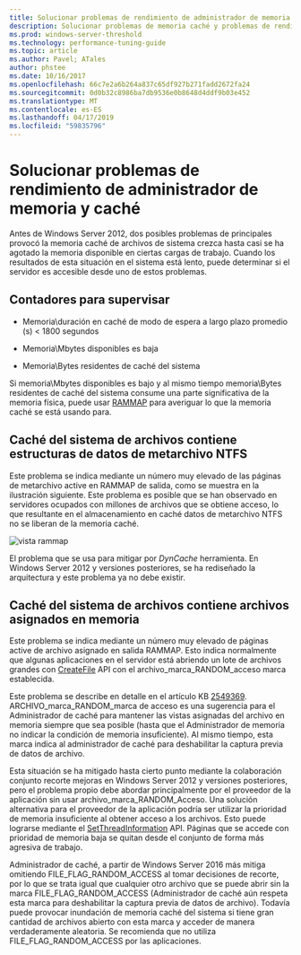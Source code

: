 ```yaml
---
title: Solucionar problemas de rendimiento de administrador de memoria y caché
description: Solucionar problemas de memoria caché y problemas de rendimiento del Administrador de memoria en Windows Server 16
ms.prod: windows-server-threshold
ms.technology: performance-tuning-guide
ms.topic: article
ms.author: Pavel; ATales
author: phstee
ms.date: 10/16/2017
ms.openlocfilehash: 66c7e2a6b264a837c65df927b271fadd2672fa24
ms.sourcegitcommit: 0d0b32c8986ba7db9536e0b8648d4ddf9b03e452
ms.translationtype: MT
ms.contentlocale: es-ES
ms.lasthandoff: 04/17/2019
ms.locfileid: "59835796"
---
```

# <a name="troubleshoot-cache-and-memory-manager-performance-issues"></a>Solucionar problemas de rendimiento de administrador de memoria y caché

Antes de Windows Server 2012, dos posibles problemas de principales provocó la memoria caché de archivos de sistema crezca hasta casi se ha agotado la memoria disponible en ciertas cargas de trabajo. Cuando los resultados de esta situación en el sistema está lento, puede determinar si el servidor es accesible desde uno de estos problemas.


## <a name="counters-to-monitor"></a>Contadores para supervisar

-   Memoria\\duración en caché de modo de espera a largo plazo promedio (s) &lt; 1800 segundos

-   Memoria\\Mbytes disponibles es baja

-   Memoria\\Bytes residentes de caché del sistema

Si memoria\\Mbytes disponibles es bajo y al mismo tiempo memoria\\Bytes residentes de caché del sistema consume una parte significativa de la memoria física, puede usar [RAMMAP](https://technet.microsoft.com/sysinternals/ff700229.aspx) para averiguar lo que la memoria caché se está usando para.

## <a name="system-file-cache-contains-ntfs-metafile-data-structures"></a>Caché del sistema de archivos contiene estructuras de datos de metarchivo NTFS


Este problema se indica mediante un número muy elevado de las páginas de metarchivo active en RAMMAP de salida, como se muestra en la ilustración siguiente. Este problema es posible que se han observado en servidores ocupados con millones de archivos que se obtiene acceso, lo que resultante en el almacenamiento en caché datos de metarchivo NTFS no se liberan de la memoria caché.

![vista rammap](../../media/perftune-guide-rammap.png)

El problema que se usa para mitigar por *DynCache* herramienta. En Windows Server 2012 y versiones posteriores, se ha rediseñado la arquitectura y este problema ya no debe existir.

## <a name="system-file-cache-contains-memory-mapped-files"></a>Caché del sistema de archivos contiene archivos asignados en memoria


Este problema se indica mediante un número muy elevado de páginas active de archivo asignado en salida RAMMAP. Esto indica normalmente que algunas aplicaciones en el servidor está abriendo un lote de archivos grandes con [CreateFile](https://msdn.microsoft.com/library/windows/desktop/aa363858.aspx) API con el archivo\_marca\_RANDOM\_acceso marca establecida.

Este problema se describe en detalle en el artículo KB [2549369](https://support.microsoft.com/default.aspx?scid=kb;en-US;2549369). ARCHIVO\_marca\_RANDOM\_marca de acceso es una sugerencia para el Administrador de caché para mantener las vistas asignadas del archivo en memoria siempre que sea posible (hasta que el Administrador de memoria no indicar la condición de memoria insuficiente). Al mismo tiempo, esta marca indica al administrador de caché para deshabilitar la captura previa de datos de archivo.

Esta situación se ha mitigado hasta cierto punto mediante la colaboración conjunto recorte mejoras en Windows Server 2012 y versiones posteriores, pero el problema propio debe abordar principalmente por el proveedor de la aplicación sin usar archivo\_marca\_RANDOM\_Acceso. Una solución alternativa para el proveedor de la aplicación podría ser utilizar la prioridad de memoria insuficiente al obtener acceso a los archivos. Esto puede lograrse mediante el [SetThreadInformation](https://msdn.microsoft.com/library/windows/desktop/hh448390.aspx) API. Páginas que se accede con prioridad de memoria baja se quitan desde el conjunto de forma más agresiva de trabajo.

Administrador de caché, a partir de Windows Server 2016 más mitiga omitiendo FILE_FLAG_RANDOM_ACCESS al tomar decisiones de recorte, por lo que se trata igual que cualquier otro archivo que se puede abrir sin la marca FILE_FLAG_RANDOM_ACCESS (Administrador de caché aún respeta esta marca para deshabilitar la captura previa de datos de archivo). Todavía puede provocar inundación de memoria caché del sistema si tiene gran cantidad de archivos abierto con esta marca y acceder de manera verdaderamente aleatoria. Se recomienda que no utiliza FILE_FLAG_RANDOM_ACCESS por las aplicaciones.
